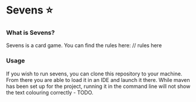 # Sevens :star:
### What is Sevens?
Sevens is a card game. You can find the rules here:
// rules here

### Usage
If you wish to run sevens, you can clone this repository to your machine. 
From there you are able to load it in an IDE and launch it there. 
While maven has been set up for the project, running it in the command line will not show the text colouring correctly - TODO.